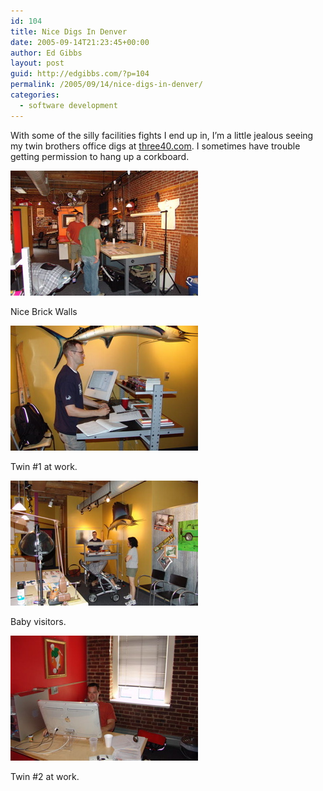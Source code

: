 ```yaml
---
id: 104
title: Nice Digs In Denver
date: 2005-09-14T21:23:45+00:00
author: Ed Gibbs
layout: post
guid: http://edgibbs.com/?p=104
permalink: /2005/09/14/nice-digs-in-denver/
categories:
  - software development
---
```

With some of the silly facilities fights I end up in, I&#8217;m a little jealous seeing my twin brothers office digs at [three40.com](http://three40.com/). I sometimes have trouble getting permission to hang up a corkboard.

![](/images/340_office.jpg)

Nice Brick Walls

![](/images/340_scum_at_desk.jpg)

Twin #1 at work.

![](/images/340_office_jen.jpg)

Baby visitors.

![](/images/340_tom_at_desk.jpg)

Twin #2 at work.
